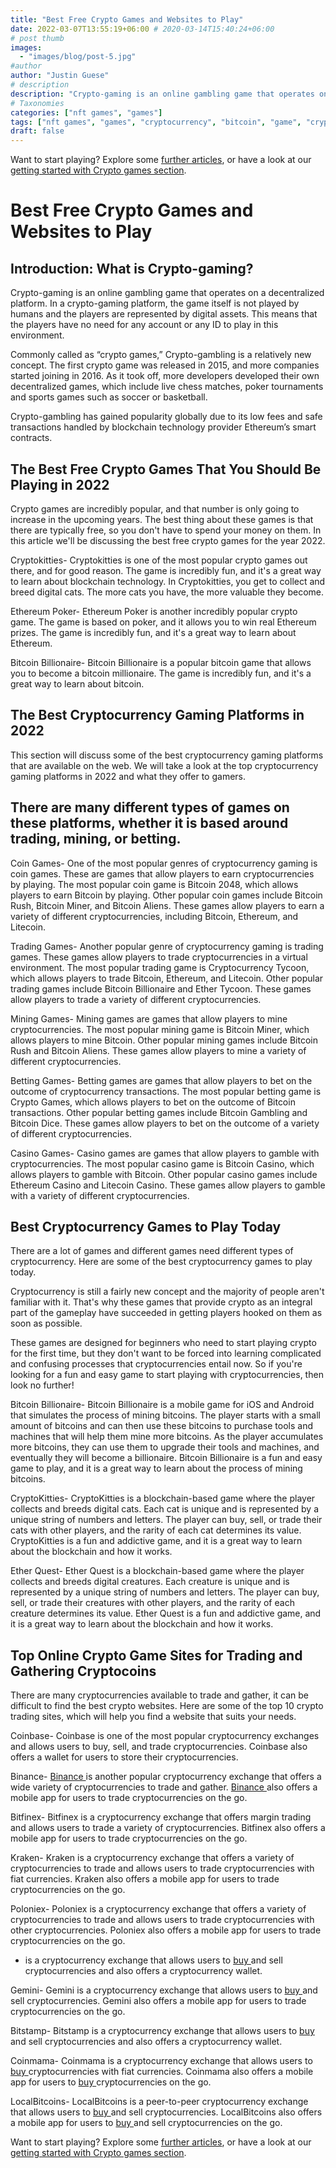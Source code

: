 ```yaml
---
title: "Best Free Crypto Games and Websites to Play"
date: 2022-03-07T13:55:19+06:00 # 2020-03-14T15:40:24+06:00
# post thumb
images:
  - "images/blog/post-5.jpg"
#author
author: "Justin Guese"
# description
description: "Crypto-gaming is an online gambling game that operates on a decentralized platform. In a crypto-gaming platform, the game itself is not played by humans and the"
# Taxonomies
categories: ["nft games", "games"]
tags: ["nft games", "games", "cryptocurrency", "bitcoin", "game", "cryptocurrencies", "players"]
draft: false
---
```



Want to start playing? Explore some [further articles](/blog/), or have a look at our [getting started with Crypto games section](/services/how-do-i-get-started/).

# Best Free Crypto Games and Websites to Play

## Introduction: What is Crypto-gaming?

Crypto-gaming is an online gambling game that operates on a decentralized platform. In a crypto-gaming platform, the game itself is not played by humans and the players are represented by digital assets. This means that the players have no need for any account or any ID to play in this environment.

Commonly called as “crypto games,” Crypto-gambling is a relatively new concept. The first crypto game was released in 2015, and more companies started joining in 2016. As it took off, more developers developed their own decentralized games, which include live chess matches, poker tournaments and sports games such as soccer or basketball.

Crypto-gambling has gained popularity globally due to its low fees and safe transactions handled by blockchain technology provider Ethereum’s smart contracts.

## The Best Free Crypto Games That You Should Be Playing in 2022

Crypto games are incredibly popular, and that number is only going to increase in the upcoming years. The best thing about these games is that there are typically free, so you don't have to spend your money on them. In this article we'll be discussing the best free crypto games for the year 2022. 

Cryptokitties- Cryptokitties is one of the most popular crypto games out there, and for good reason. The game is incredibly fun, and it's a great way to learn about blockchain technology. In Cryptokitties, you get to collect and breed digital cats. The more cats you have, the more valuable they become. 

Ethereum Poker- Ethereum Poker is another incredibly popular crypto game. The game is based on poker, and it allows you to win real Ethereum prizes. The game is incredibly fun, and it's a great way to learn about Ethereum. 

Bitcoin Billionaire- Bitcoin Billionaire is a popular bitcoin game that allows you to become a bitcoin millionaire. The game is incredibly fun, and it's a great way to learn about bitcoin.

## The Best Cryptocurrency Gaming Platforms in 2022

This section will discuss some of the best cryptocurrency gaming platforms that are available on the web. We will take a look at the top cryptocurrency gaming platforms in 2022 and what they offer to gamers. 

## There are many different types of games on these platforms, whether it is based around trading, mining, or betting. 

Coin Games- One of the most popular genres of cryptocurrency gaming is coin games. These are games that allow players to earn cryptocurrencies by playing. The most popular coin game is Bitcoin 2048, which allows players to earn Bitcoin by playing. Other popular coin games include Bitcoin Rush, Bitcoin Miner, and Bitcoin Aliens. These games allow players to earn a variety of different cryptocurrencies, including Bitcoin, Ethereum, and Litecoin.

Trading Games- Another popular genre of cryptocurrency gaming is trading games. These games allow players to trade cryptocurrencies in a virtual environment. The most popular trading game is Cryptocurrency Tycoon, which allows players to trade Bitcoin, Ethereum, and Litecoin. Other popular trading games include Bitcoin Billionaire and Ether Tycoon. These games allow players to trade a variety of different cryptocurrencies.

Mining Games- Mining games are games that allow players to mine cryptocurrencies. The most popular mining game is Bitcoin Miner, which allows players to mine Bitcoin. Other popular mining games include Bitcoin Rush and Bitcoin Aliens. These games allow players to mine a variety of different cryptocurrencies. 

Betting Games- Betting games are games that allow players to bet on the outcome of cryptocurrency transactions. The most popular betting game is Crypto Games, which allows players to bet on the outcome of Bitcoin transactions. Other popular betting games include Bitcoin Gambling and Bitcoin Dice. These games allow players to bet on the outcome of a variety of different cryptocurrencies. 

Casino Games- Casino games are games that allow players to gamble with cryptocurrencies. The most popular casino game is Bitcoin Casino, which allows players to gamble with Bitcoin. Other popular casino games include Ethereum Casino and Litecoin Casino. These games allow players to gamble with a variety of different cryptocurrencies.

## Best Cryptocurrency Games to Play Today

There are a lot of games and different games need different types of cryptocurrency. Here are some of the best cryptocurrency games to play today.

Cryptocurrency is still a fairly new concept and the majority of people aren't familiar with it. That's why these games that provide crypto as an integral part of the gameplay have succeeded in getting players hooked on them as soon as possible.

These games are designed for beginners who need to start playing crypto for the first time, but they don't want to be forced into learning complicated and confusing processes that cryptocurrencies entail now. So if you're looking for a fun and easy game to start playing with cryptocurrencies, then look no further! 

Bitcoin Billionaire- Bitcoin Billionaire is a mobile game for iOS and Android that simulates the process of mining bitcoins. The player starts with a small amount of bitcoins and can then use these bitcoins to purchase tools and machines that will help them mine more bitcoins. As the player accumulates more bitcoins, they can use them to upgrade their tools and machines, and eventually they will become a billionaire. Bitcoin Billionaire is a fun and easy game to play, and it is a great way to learn about the process of mining bitcoins. 

CryptoKitties- CryptoKitties is a blockchain-based game where the player collects and breeds digital cats. Each cat is unique and is represented by a unique string of numbers and letters. The player can buy, sell, or trade their cats with other players, and the rarity of each cat determines its value. CryptoKitties is a fun and addictive game, and it is a great way to learn about the blockchain and how it works. 

Ether Quest- Ether Quest is a blockchain-based game where the player collects and breeds digital creatures. Each creature is unique and is represented by a unique string of numbers and letters. The player can buy, sell, or trade their creatures with other players, and the rarity of each creature determines its value. Ether Quest is a fun and addictive game, and it is a great way to learn about the blockchain and how it works.

## Top Online Crypto Game Sites for Trading and Gathering Cryptocoins

There are many cryptocurrencies available to trade and gather, it can be difficult to find the best crypto websites. Here are some of the top 10 crypto trading sites, which will help you find a website that suits your needs. 

Coinbase- Coinbase is one of the most popular cryptocurrency exchanges and allows users to buy, sell, and trade cryptocurrencies. Coinbase also offers a wallet for users to store their cryptocurrencies. 

Binance- [ Binance ](https://accounts.binance.com/en/register?ref=37092355) is another popular cryptocurrency exchange that offers a wide variety of cryptocurrencies to trade and gather. [ Binance ](https://accounts.binance.com/en/register?ref=37092355) also offers a mobile app for users to trade cryptocurrencies on the go. 

Bitfinex- Bitfinex is a cryptocurrency exchange that offers margin trading and allows users to trade a variety of cryptocurrencies. Bitfinex also offers a mobile app for users to trade cryptocurrencies on the go. 

Kraken- Kraken is a cryptocurrency exchange that offers a variety of cryptocurrencies to trade and allows users to trade cryptocurrencies with fiat currencies. Kraken also offers a mobile app for users to trade cryptocurrencies on the go. 

Poloniex- Poloniex is a cryptocurrency exchange that offers a variety of cryptocurrencies to trade and allows users to trade cryptocurrencies with other cryptocurrencies. Poloniex also offers a mobile app for users to trade cryptocurrencies on the go.

-  is a cryptocurrency exchange that allows users to [ buy ](https://accounts.binance.com/en/register?ref=37092355) and sell cryptocurrencies and also offers a cryptocurrency wallet. 

Gemini- Gemini is a cryptocurrency exchange that allows users to [ buy ](https://accounts.binance.com/en/register?ref=37092355) and sell cryptocurrencies. Gemini also offers a mobile app for users to trade cryptocurrencies on the go. 

Bitstamp- Bitstamp is a cryptocurrency exchange that allows users to [ buy ](https://accounts.binance.com/en/register?ref=37092355) and sell cryptocurrencies and also offers a cryptocurrency wallet. 

Coinmama- Coinmama is a cryptocurrency exchange that allows users to [ buy ](https://accounts.binance.com/en/register?ref=37092355) cryptocurrencies with fiat currencies. Coinmama also offers a mobile app for users to [ buy ](https://accounts.binance.com/en/register?ref=37092355) cryptocurrencies on the go. 

LocalBitcoins- LocalBitcoins is a peer-to-peer cryptocurrency exchange that allows users to [ buy ](https://accounts.binance.com/en/register?ref=37092355) and sell cryptocurrencies. LocalBitcoins also offers a mobile app for users to [ buy ](https://accounts.binance.com/en/register?ref=37092355) and sell cryptocurrencies on the go.

Want to start playing? Explore some [further articles](/blog/), or have a look at our [getting started with Crypto games section](/services/how-do-i-get-started/).

